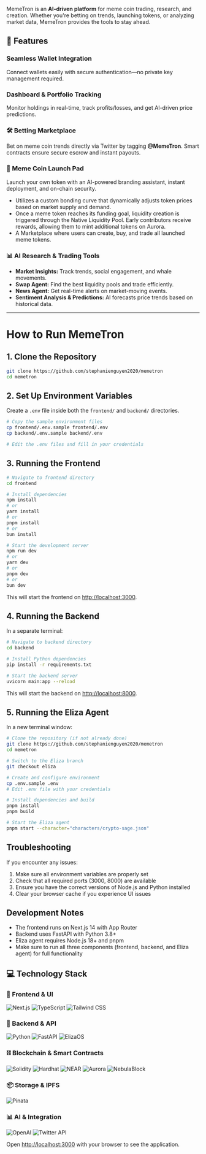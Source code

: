 MemeTron is an **AI-driven platform** for meme coin trading, research, and creation. Whether you're betting on trends, launching tokens, or analyzing market data, MemeTron provides the tools to stay ahead.

## 🚀 Features

### **Seamless Wallet Integration**
Connect wallets easily with secure authentication—no private key management required.

### **Dashboard & Portfolio Tracking**
Monitor holdings in real-time, track profits/losses, and get AI-driven price predictions.

### **🛠 Betting Marketplace**
Bet on meme coin trends directly via Twitter by tagging **@MemeTron**. Smart contracts ensure secure escrow and instant payouts.

### **🚀 Meme Coin Launch Pad**
Launch your own token with an AI-powered branding assistant, instant deployment, and on-chain security.
   - Utilizes a custom bonding curve that dynamically adjusts token prices based on market supply and demand.
   - Once a meme token reaches its funding goal, liquidity creation is triggered through the Native Liquidity Pool. Early contributors receive rewards, allowing them to mint additional tokens on Aurora.
   - A Marketplace where users can create, buy, and trade all launched meme tokens.

### **📊 AI Research & Trading Tools**
- **Market Insights:** Track trends, social engagement, and whale movements.
- **Swap Agent:** Find the best liquidity pools and trade efficiently.
- **News Agent:** Get real-time alerts on market-moving events.
- **Sentiment Analysis & Predictions:** AI forecasts price trends based on historical data.
---

# **How to Run MemeTron**

## **1. Clone the Repository**

```bash
git clone https://github.com/stephanienguyen2020/memetron
cd memetron
```

## **2. Set Up Environment Variables**

Create a `.env` file inside both the `frontend/` and `backend/` directories.

```bash
# Copy the sample environment files
cp frontend/.env.sample frontend/.env
cp backend/.env.sample backend/.env

# Edit the .env files and fill in your credentials
```

## **3. Running the Frontend**

```bash
# Navigate to frontend directory
cd frontend

# Install dependencies
npm install
# or
yarn install
# or
pnpm install
# or
bun install

# Start the development server
npm run dev
# or
yarn dev
# or
pnpm dev
# or
bun dev
```

This will start the frontend on [http://localhost:3000](http://localhost:3000).

## **4. Running the Backend**

In a separate terminal:

```bash
# Navigate to backend directory
cd backend

# Install Python dependencies
pip install -r requirements.txt

# Start the backend server
uvicorn main:app --reload
```

This will start the backend on [http://localhost:8000](http://localhost:8000).

## **5. Running the Eliza Agent**

In a new terminal window:

```bash
# Clone the repository (if not already done)
git clone https://github.com/stephanienguyen2020/memetron
cd memetron

# Switch to the Eliza branch
git checkout eliza

# Create and configure environment
cp .env.sample .env
# Edit .env file with your credentials

# Install dependencies and build
pnpm install
pnpm build

# Start the Eliza agent
pnpm start --character="characters/crypto-sage.json"
```

## Troubleshooting

If you encounter any issues:

1. Make sure all environment variables are properly set
2. Check that all required ports (3000, 8000) are available
3. Ensure you have the correct versions of Node.js and Python installed
4. Clear your browser cache if you experience UI issues

## Development Notes

- The frontend runs on Next.js 14 with App Router
- Backend uses FastAPI with Python 3.8+
- Eliza agent requires Node.js 18+ and pnpm
- Make sure to run all three components (frontend, backend, and Eliza agent) for full functionality

## 💻 Technology Stack

### 🎨 Frontend & UI

![Next.js](https://img.shields.io/badge/Next.js%2014-000000?style=for-the-badge&logo=next.js&logoColor=white)
![TypeScript](https://img.shields.io/badge/TypeScript-3178C6?style=for-the-badge&logo=typescript&logoColor=white)
![Tailwind CSS](https://img.shields.io/badge/Tailwind%20CSS-38B2AC?style=for-the-badge&logo=tailwind-css&logoColor=white)

### 🔧 Backend & API

![Python](https://img.shields.io/badge/Python-3776AB?style=for-the-badge&logo=python&logoColor=white)
![FastAPI](https://img.shields.io/badge/FastAPI-009688?style=for-the-badge&logo=fastapi&logoColor=white)
![ElizaOS](https://img.shields.io/badge/ElizaOS-FF6B6B?style=for-the-badge&logo=data:image/svg+xml;base64,PHN2ZyB4bWxucz0iaHR0cDovL3d3dy53My5vcmcvMjAwMC9zdmciIHZpZXdCb3g9IjAgMCAyNCAyNCI+PC9zdmc+&logoColor=white)

### ⛓️ Blockchain & Smart Contracts

![Solidity](https://img.shields.io/badge/Solidity-363636?style=for-the-badge&logo=solidity&logoColor=white)
![Hardhat](https://img.shields.io/badge/Hardhat-FFD700?style=for-the-badge&logo=hardhat&logoColor=black)
![NEAR](https://img.shields.io/badge/NEAR-000000?style=for-the-badge&logo=near&logoColor=white)
![Aurora](https://img.shields.io/badge/Aurora-85FF8A?style=for-the-badge&logo=aurora&logoColor=black)
![NebulaBlock](https://img.shields.io/badge/NebulaBlock-6F4BB2?style=for-the-badge&logo=data:image/svg+xml;base64,PHN2ZyB4bWxucz0iaHR0cDovL3d3dy53My5vcmcvMjAwMC9zdmciIHZpZXdCb3g9IjAgMCAyNCAyNCI+PC9zdmc+&logoColor=white)

### 📦 Storage & IPFS

![Pinata](https://img.shields.io/badge/Pinata-E4405F?style=for-the-badge&logo=pinata&logoColor=white)

### 📊 AI & Integration

![OpenAI](https://img.shields.io/badge/GPT--4-412991?style=for-the-badge&logo=openai&logoColor=white)
![Twitter API](https://img.shields.io/badge/Twitter%20API-1DA1F2?style=for-the-badge&logo=twitter&logoColor=white)

Open [http://localhost:3000](http://localhost:3000) with your browser to see the application.
